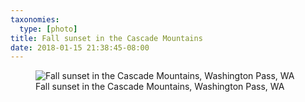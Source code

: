```yaml
---
taxonomies:
  type: [photo]
title: Fall sunset in the Cascade Mountains
date: 2018-01-15 21:38:45-08:00
---
```

<figure>
  <img src="/media/images/photos/2018/01/washington-fall.jpg" title="Fall sunset in the Cascade Mountains, Washington Pass, WA"/>
  <figcaption>Fall sunset in the Cascade Mountains, Washington Pass, WA</figcaption>
</figure>
